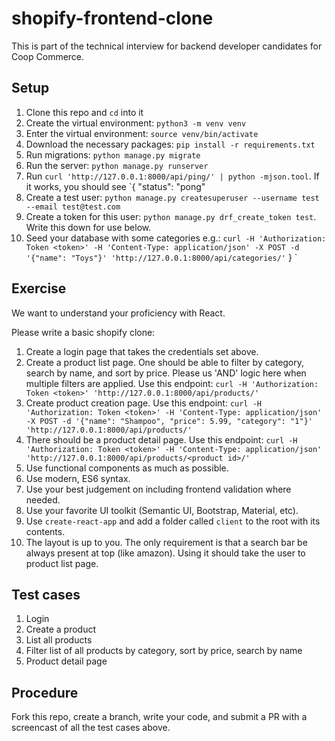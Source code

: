 # shopify-frontend-clone

This is part of the technical interview for backend developer candidates for Coop Commerce.

## Setup

1. Clone this repo and `cd` into it
2. Create the virtual environment: `python3 -m venv venv`
3. Enter the virtual environment: `source venv/bin/activate`
4. Download the necessary packages: `pip install -r requirements.txt`
5. Run migrations: `python manage.py migrate`
6. Run the server: `python manage.py runserver`
7. Run `curl 'http://127.0.0.1:8000/api/ping/' | python -mjson.tool`. If it works, you should see `{
    "status": "pong"
8. Create a test user: `python manage.py createsuperuser --username test --email test@test.com`
9. Create a token for this user: `python manage.py drf_create_token test`. Write this down for use below.
10. Seed your database with some categories e.g.: `curl -H 'Authorization: Token <token>' -H 'Content-Type: application/json' -X POST -d '{"name": "Toys"}' 'http://127.0.0.1:8000/api/categories/'`
}
`

## Exercise

We want to understand your proficiency with React.

Please write a basic shopify clone:

1. Create a login page that takes the credentials set above.
2. Create a product list page. One should be able to filter by category, search by name, and sort by price. Please us 'AND' logic here when multiple filters are applied. Use this endpoint: `curl -H 'Authorization: Token <token>' 'http://127.0.0.1:8000/api/products/'`
3. Create product creation page. Use this endpoint: `curl -H 'Authorization: Token <token>' -H 'Content-Type: application/json' -X POST -d '{"name": "Shampoo", "price": 5.99, "category": "1"}' 'http://127.0.0.1:8000/api/products/'`
4. There should be a product detail page. Use this endpoint: `curl -H 'Authorization: Token <token>' -H 'Content-Type: application/json' 'http://127.0.0.1:8000/api/products/<product id>/'`
5. Use functional components as much as possible. 
6. Use modern, ES6 syntax.
7. Use your best judgement on including frontend validation where needed.
8. Use your favorite UI toolkit (Semantic UI, Bootstrap, Material, etc).
9. Use `create-react-app` and add a folder called `client` to the root with its contents.
9. The layout is up to you. The only requirement is that a search bar be always present at top (like amazon). Using it should take the user to product list page.

## Test cases

1. Login
2. Create a product
3. List all products
4. Filter list of all products by category, sort by price, search by name
5. Product detail page

## Procedure

Fork this repo, create a branch, write your code, and submit a PR with a screencast of all the test cases above.
